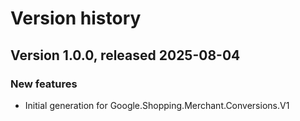 # Version history

## Version 1.0.0, released 2025-08-04

### New features

- Initial generation for Google.Shopping.Merchant.Conversions.V1

